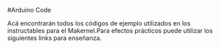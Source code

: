 #Arduino Code

Acá encontrarán todos los códigos de ejemplo utilizados en los instructables para el Makernel.Para efectos prácticos puede utilizar los siguientes links para enseñanza.

